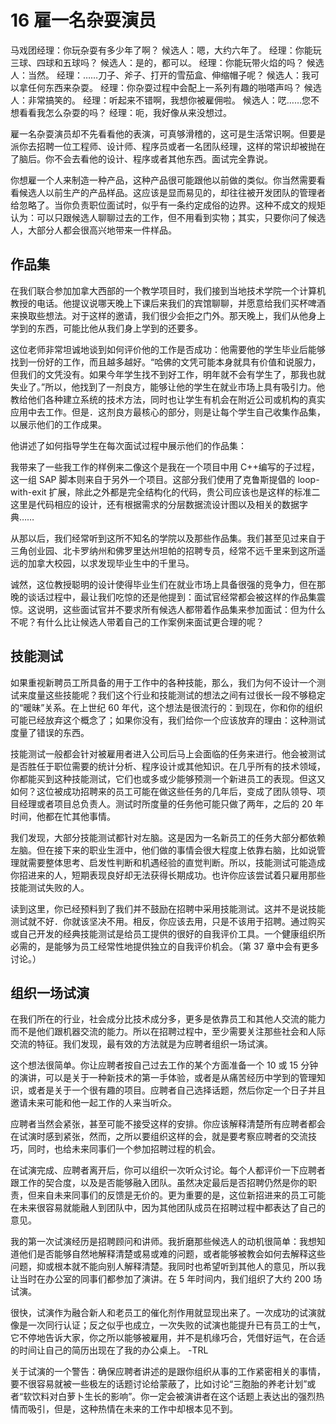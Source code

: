 # 16 雇一名杂耍演员

马戏团经理：你玩杂耍有多少年了啊？
候选人：嗯，大约六年了。
经理：你能玩三球、四球和五球吗？
候选人：是的，都可以。
经理：你能玩带火焰的吗？
候选人：当然。
经理：……刀子、斧子、打开的雪茄盒、伸缩帽子呢？
候选人：我可以拿任何东西来杂耍。
经理：你杂耍过程中会配上一系列有趣的啪嗒声吗？
候选人：非常搞笑的。
经理：听起来不错啊，我想你被雇佣啦。
候选人：呓……您不想看看我怎么杂耍的吗？
经理：呃，我好像从来没想过。

雇一名杂耍演员却不先看看他的表演，可真够滑稽的，这可是生活常识啊。但要是派你去招聘一位工程师、设计师、程序员或者一名团队经理，这样的常识却被抛在了脑后。你不会去看他的设计、程序或者其他东西。面试完全靠说。

你想雇一个人来制造一种产品，这种产品很可能跟他以前做的类似。你当然需要看看候选人以前生产的产品样品。这应该是显而易见的，却往往被开发团队的管理者给忽略了。当你负责职位面试时，似乎有一条约定成俗的边界。这种不成文的规矩认为：可以只跟候选人聊聊过去的工作，但不用看到实物；其实，只要你问了候选人，大部分人都会很高兴地带来一件样品。

## 作品集

在我们联合参加加拿大西部的一个教学项目时，我们接到当地技术学院一个计算机教授的电话。他提议说哪天晚上下课后来我们的宾馆聊聊，并愿意给我们买杯啤酒来换取些想法。对于这样的邀请，我们很少会拒之门外。那天晚上，我们从他身上学到的东西，可能比他从我们身上学到的还要多。

这位老师非常坦诚地谈到如何评价他的工作是否成功：他需要他的学生毕业后能够找到一份好的工作，而且越多越好。“哈佛的文凭可能本身就具有价值和说服力，但我们的文凭没有。如果今年学生找不到好工作，明年就不会有学生了，那我也就失业了。”所以，他找到了一剂良方，能够让他的学生在就业市场上具有吸引力。他教给他们各种建立系统的技术方法，同时也让学生有机会在附近公司或机构的真实应用中去工作。但是．这剂良方最核心的部分，则是让每个学生自己收集作品集，以展示他们的工作成果。

他讲述了如何指导学生在每次面试过程中展示他们的作品集：

我带来了一些我工作的样例来二像这个是我在一个项目中用 C++编写的子过程，这一组 SAP 脚本则来自于另外一个项目。这部分我们使用了克鲁斯提倡的 loop-with-exit 扩展，除此之外都是完全结构化的代码，贵公司应该也是这样的标准二这里是代码相应的设计，还有根据需求的分层数据流设计图以及相关的数据字典……

从那以后，我们经常听到这所不知名的学院以及那些作品集。我们甚至见过来自于三角创业园、北卡罗纳州和佛罗里达州坦帕的招聘专员，经常不远千里来到这所遥远的加拿大校园，以求发现毕业生中的千里马。

诚然，这位教授聪明的设计使得毕业生们在就业市场上具备很强的竞争力，但在那晚的谈话过程中，最让我们吃惊的还是他提到：面试官经常都会被这样的作品集震惊。这说明，这些面试官并不要求所有候选人都带着作品集来参加面试：但为什么不呢？有什么比让候选人带着自己的工作案例来面试更合理的呢？

## 技能测试

如果重视新聘员工所具备的用于工作中的各种技能，那么，我们为何不设计一个测试来度量这些技能呢？我们这个行业和技能测试的想法之间有过很长一段不够稳定的“暖昧”关系。在上世纪 60 年代，这个想法是很流行的：到现在，你和你的组织可能已经放弃这个概念了；如果你没有，我们给你一个应该放弃的理由：这种测试度量了错误的东西。

技能测试一般都会针对被雇用者进入公司后马上会面临的任务来进行。他会被测试是否胜任于职位需要的统计分析、程序设计或其他知识。在几乎所有的技术领域，你都能买到这种技能测试，它们也或多或少能够预测一个新进员工的表现。但这又如何？这位被成功招聘来的员工可能在做这些任务的几年后，变成了团队领导、项目经理或者项目总负责人。测试时所度量的任务他可能只做了两年，之后的 20 年时间，他都在忙其他事情。

我们发现，大部分技能测试都针对左脑。这是因为一名新员工的任务大部分都依赖左脑。但在接下来的职业生涯中，他们做的事情会很大程度上依靠右脑，比如说管理就需要整体思考、启发性判断和机遇经验的直觉判断。所以，技能测试可能造成你招进来的人，短期表现良好却无法获得长期成功。也许你应该尝试着只雇用那些技能测试失败的人。

读到这里，你已经预料到了我们并不鼓励在招聘中采用技能测试。这并不是说技能测试就不好．你就该坚决不用。相反，你应该去用，只是不该用于招聘。通过购买或自己开发的经典技能测试是给员工提供的很好的自我评价工具。一个健康组织所必需的，是能够为员工经常性地提供独立的自我评价机会。（第 37 章中会有更多讨论。）

## 组织一场试演

在我们所在的行业，社会成分比技术成分多，更多是依靠员工和其他人交流的能力而不是他们跟机器交流的能力。所以在招聘过程中，至少需要关注那些社会和人际交流的特征。我们发现，最有效的方法就是为应聘者组织一场试演。

这个想法很简单。你让应聘者按自己过去工作的某个方面准备一个 10 或 15 分钟的演讲，可以是关于一种新技术的第一手体验，或者是从痛苦经历中学到的管理知识，或者是关于一个很有趣的项目。应聘者自己选择话题，然后你定一个日子并且邀请未来可能和他一起工作的人来当听众。

应聘者当然会紧张，甚至可能不接受这样的安排。你应该解释清楚所有应聘者都会在试演时感到紧张，然而，之所以要组织这样的会，就是要考察应聘者的交流技巧，同时，也给未来同事们一个参加招聘过程的机会。

在试演完成、应聘者离开后，你可以组织一次听众讨论。每个人都评价一下应聘者跟工作的契合度，以及是否能够融入团队。虽然决定最后是否招聘仍然是你的职责，但来自未来同事们的反馈是无价的。更为重要的是，这位新招进来的员工可能在未来很容易就能融人到团队中，因为其他团队成员在招聘过程中都表达了自己的意见。

我的第一次试演经历是招聘顾问和讲师。我折磨那些候选人的动机很简单：我想知道他们是否能够自然地解释清楚或易或难的问题，或者能够被教会如何去解释这些问题，抑或根本就不能向别人解释清楚。我同时也希望听到其他人的意见，所以我让当时在办公室的同事们都参加了演讲。在 5 年时间内，我们组织了大约 200 场试演。

很快，试演作为融合新人和老员工的催化剂作用就显现出来了。一次成功的试演就像是一次同行认证；反之似乎也成立，一次失败的试演也能提升已有员工的士气，它不停地告诉大家，你之所以能够被雇用，并不是机缘巧合，凭借好运气，在合适的时间让自己的简历出现在了我的办公桌上。
-TRL

关于试演的一个警告：确保应聘者讲述的是跟你组织从事的工作紧密相关的事情，要不很容易就被一些极左的话题讨论给蒙蔽了，比如讨论“三胞胎的养老计划”或者“软饮料对白萝卜生长的影响”。你一定会被演讲者在这个话题上表达出的强烈热情而吸引，但是，这种热情在未来的工作中却根本见不到。
